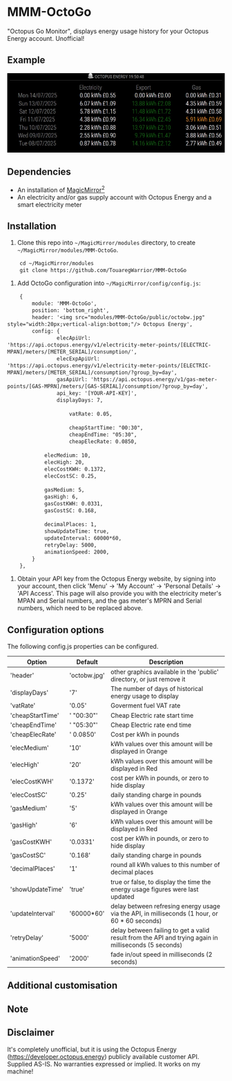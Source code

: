 # MMM-OctoGo

"Octopus Go Monitor", displays energy usage history for your Octopus Energy account. Unofficial!

## Example

![screenshot](screenshot.jpg)

## Dependencies

* An installation of [MagicMirror<sup>2</sup>](https://github.com/MichMich/MagicMirror)
* An electricity and/or gas supply account with Octopus Energy and a smart electricity meter

## Installation

1. Clone this repo into `~/MagicMirror/modules` directory, to create `~/MagicMirror/modules/MMM-OctoGo`.

```
	cd ~/MagicMirror/modules
	git clone https://github.com/TouaregWarrior/MMM-OctoGo
```

1. Add OctoGo configuration into `~/MagicMirror/config/config.js`:

```
	{
		module: 'MMM-OctoGo',
		position: 'bottom_right',
		header: '<img src="modules/MMM-OctoGo/public/octobw.jpg" style="width:20px;vertical-align:bottom;"/> Octopus Energy',
		config: {
				elecApiUrl: 'https://api.octopus.energy/v1/electricity-meter-points/[ELECTRIC-MPAN]/meters/[METER_SERIAL]/consumption/',
				elecExpApiUrl: 'https://api.octopus.energy/v1/electricity-meter-points/[ELECTRIC-MPAN]/meters/[METER_SERIAL]/consumption/?group_by=day',
				gasApiUrl: 'https://api.octopus.energy/v1/gas-meter-points/[GAS-MPRN]/meters/[GAS-SERIAL]/consumption/?group_by=day',
				api_key: '[YOUR-API-KEY]',
				displayDays: 7,

	                vatRate: 0.05,

        	        cheapStartTime: "00:30",
                	cheapEndTime: "05:30",
	                cheapElecRate: 0.0850,

			elecMedium: 10,
			elecHigh: 20,
			elecCostKWH: 0.1372,
			elecCostSC: 0.25,

			gasMedium: 5,
			gasHigh: 6,
			gasCostKWH: 0.0331,
			gasCostSC: 0.168,				

			decimalPlaces: 1,
			showUpdateTime: true,
			updateInterval: 60000*60,
			retryDelay: 5000,
			animationSpeed: 2000,
		}
	},
```

1. Obtain your API key from the Octopus Energy website, by signing into your account, then click 'Menu' -> 'My Account' -> 'Personal Details' -> 'API Access'. This page will also provide you with the electricity meter's MPAN and Serial numbers, and the gas meter's MPRN and Serial numbers, which need to be replaced above.

## Configuration options

The following config.js properties can be configured.

| **Option** | **Default** | **Description** |
| --- | --- | --- |
| 'header' | 'octobw.jpg' | other graphics available in the 'public' directory, or just remove it |
| 'displayDays' | '7' | The number of days of historical energy usage to display |
| 'vatRate' | '0.05' | Goverment fuel VAT rate |
| 'cheapStartTime' | ' "00:30"' | Cheap Electric rate start time |
| 'cheapEndTime' | ' "05:30"' |  Cheap Electric rate end time  |
| 'cheapElecRate' | ' 0.0850' | Cost per kWh in pounds |
| 'elecMedium' | '10' | kWh values over this amount will be displayed in Orange |
| 'elecHigh' | '20' | kWh values over this amount will be displayed in Red |
| 'elecCostKWH' | '0.1372' | cost per kWh in pounds, or zero to hide display |
| 'elecCostSC' | '0.25' | daily standing charge in pounds |
| 'gasMedium' | '5' | kWh values over this amount will be displayed in Orange |
| 'gasHigh' | '6' | kWh values over this amount will be displayed in Red |
| 'gasCostKWH' | '0.0331' | cost per kWh in pounds, or zero to hide display |
| 'gasCostSC' | '0.168' | daily standing charge in pounds |
| 'decimalPlaces' | '1' | round all kWh values to this number of decimal places |
| 'showUpdateTime' | 'true' | true or false, to display the time the energy usage figures were last updated |
| 'updateInterval' | '60000\*60' | delay between refresing energy usage via the API, in milliseconds (1 hour, or 60 * 60 seconds) |
| 'retryDelay' | '5000' | delay between failing to get a valid result from the API and trying again in milliseconds (5 seconds) |
| 'animationSpeed' | '2000' | fade in/out speed in milliseconds (2 seconds) |

## Additional customisation

## Note

## Disclaimer

It's completely unofficial, but it is using the Octopus Energy (https://developer.octopus.energy) publicly available customer API. Supplied AS-IS. No warranties expressed or implied. 
It works on my machine!
